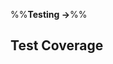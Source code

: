 <link rel="stylesheet" href="{{baseUrl}}/css/textbook.css">

<div class="website-content">

%%**Testing →**%%

## Test Coverage

<div id="main">

<include src="what/embed.md" />
<include src="how/embed.md" />

</div>

</div>
